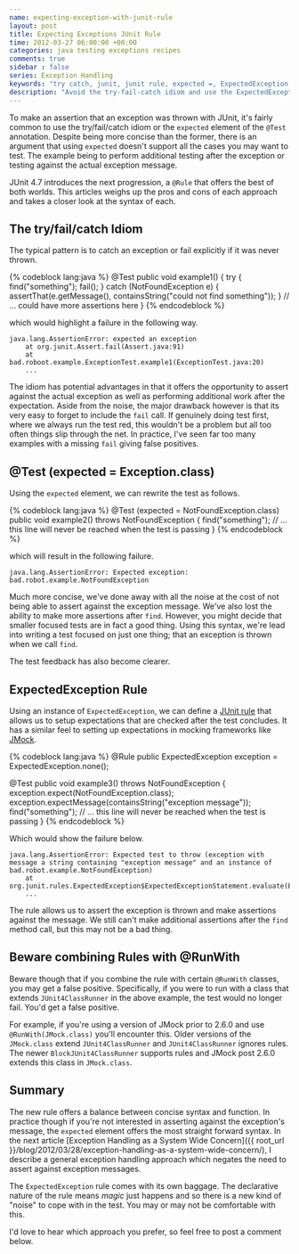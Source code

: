 ```yaml
---
name: expecting-exception-with-junit-rule
layout: post
title: Expecting Exceptions JUnit Rule
time: 2012-03-27 06:00:00 +00:00
categories: java testing exceptions recipes
comments: true
sidebar : false
series: Exception Handling
keywords: "try catch, junit, junit rule, expected =, ExpectedException, ExpectedException rule"
description: "Avoid the try-fail-catch idiom and use the ExpectedException JUnit rule when testing for exceptions."
---
```


To make an assertion that an exception was thrown with JUnit, it's fairly common to use the try/fail/catch idiom or
the `expected` element of the `@Test` annotation. Despite being more concise than the former,
there is an argument that using `expected` doesn't support all the cases you may want to test. The example being
to perform additional testing after the exception or testing against the actual exception message. 

JUnit 4.7 introduces the next progression, a `@Rule` that offers the best of both worlds. This articles weighs up the pros and cons of each approach and takes a closer look at the syntax of each.

<!-- more -->

## The try/fail/catch Idiom

The typical pattern is to catch an exception or fail explicitly if it was never thrown.

{% codeblock lang:java %}
@Test
public void example1() {
    try {
        find("something");
        fail();
    } catch (NotFoundException e) {
        assertThat(e.getMessage(), containsString("could not find something"));
    }
    // ... could have more assertions here
}
{% endcodeblock %}


which would highlight a failure in the following way.	
	
	java.lang.AssertionError: expected an exception
		at org.junit.Assert.fail(Assert.java:91)
		at bad.roboot.example.ExceptionTest.example1(ExceptionTest.java:20)
		...
	
The idiom has potential advantages in that it offers the opportunity to assert against the actual exception as well as performing additional work after the expectation. Aside from the noise, the major drawback however is that its very easy to forget to include the `fail` call. If genuinely doing test first, where we always run the test red, this wouldn't be a problem but all too often things slip through the net. In practice, I've seen far too many examples with a missing `fail` giving false positives.

## @Test (expected = Exception.class)

Using the `expected` element, we can rewrite the test as follows.

{% codeblock lang:java %}
@Test (expected = NotFoundException.class)
public void example2() throws NotFoundException {
    find("something");
    // ... this line will never be reached when the test is passing
}
{% endcodeblock %}

which will result in the following failure.	
	
	java.lang.AssertionError: Expected exception: bad.robot.example.NotFoundException

Much more concise, we've done away with all the noise at the cost of not being able to assert against the exception
message. We've also lost the ability to make more assertions after `find`. However, you might decide that smaller focused tests are in fact a good thing. Using this syntax, we're lead into writing a test focused on just one thing; that an exception is thrown when we call `find`. 

The test feedback has also become clearer.
	
## ExpectedException Rule

Using an instance of `ExpectedException`, we can define a [JUnit rule](http://www.infoq.com/news/2009/07/junit-4.7-rules)
that allows us to setup expectations that are checked after the test concludes. It has a similar feel to
setting up expectations in mocking frameworks like [JMock](http://www.jmock.org).

{% codeblock lang:java %}
@Rule public ExpectedException exception = ExpectedException.none();

@Test
public void example3() throws NotFoundException {
    exception.expect(NotFoundException.class);
    exception.expectMessage(containsString("exception message"));
    find("something");
    // ... this line will never be reached when the test is passing
}
{% endcodeblock %}

Which would show the failure below.

	java.lang.AssertionError: Expected test to throw (exception with message a string containing "exception message" and an instance of bad.robot.example.NotFoundException)
		at org.junit.rules.ExpectedException$ExpectedExceptionStatement.evaluate(ExpectedException.java:118)
		...
	
The rule allows us to assert the exception is thrown and make assertions against the message. We still can't make
additional assertions after the `find` method call, but this may not be a bad thing.

## Beware combining Rules with @RunWith

Beware though that if you combine the rule with certain `@RunWith` classes,
you may get a false positive. Specifically, if you were to run with a class that extends `JUnit4ClassRunner` in the
above example, the test would no longer fail. You'd get a false positive.

For example, if you're using a version of JMock prior to 2.6.0 and use `@RunWith(JMock.class)` you'll encounter this. Older versions of the `JMock.class` extend `JUnit4ClassRunner` and `JUnit4ClassRunner` ignores rules. The newer `BlockJUnit4ClassRunner` supports rules and JMock post 2.6.0 extends this class in `JMock.class`.


## Summary

The new rule offers a balance between concise syntax and function. In practice though if you're not interested in asserting against the exception's message, the `expected` element offers the most straight forward syntax. In the next article [Exception Handling as a System Wide Concern]({{ root_url }}/blog/2012/03/28/exception-handling-as-a-system-wide-concern/), I describe a general exception handling approach which negates the need to assert against exception messages.

The `ExpectedException` rule comes with its own baggage. The declarative nature of the rule means _magic_ just happens and so there is a new kind of "noise" to cope with in the test. You may or may not be comfortable with this.

I'd love to hear which approach you prefer, so feel free to post a comment below.


<div>
    <script type="text/javascript">
    function trackOutboundLink(link, category, action) {

        try {
            _gaq.push(['_trackEvent', category , action]);
        } catch(err){}

        setTimeout(function() {
            document.location.href = link.href;
        }, 100);
    }
    </script>
</div>

<a href="http://www.amazon.co.uk/gp/product/0974514012/ref=as_li_ss_tl?ie=UTF8&camp=1634&creative=19450&creativeASIN=0974514012&linkCode=as2&tag=baddotrobot-21" onClick="trackOutboundLink(this, 'Outbound Links', 'amazon.com'); return false;">{% img right http://ecx.images-amazon.com/images/I/41t9iO0egKL._SL160_.jpg 'Pragmatic Unit Testing in Java with Junit (Pragmatic Programmers)' %}</a>

<a href="http://www.amazon.co.uk/gp/product/0321503627/ref=as_li_ss_il?ie=UTF8&camp=1634&creative=19450&creativeASIN=0321503627&linkCode=as2&tag=baddotrobotco-21" onClick="trackOutboundLink(this, 'Outbound Links', 'amazon.com'); return false;">{% img right http://ws.assoc-amazon.co.uk/widgets/q?_encoding=UTF8&ASIN=0321503627&Format=_SL160_&ID=AsinImage&MarketPlace=GB&ServiceVersion=20070822&WS=1&tag=baddotrobotco-21 'Growing Object Oriented Software' %}</a>

## Recommended Reading

 * <a href="http://www.amazon.co.uk/gp/product/0974514012/ref=as_li_ss_tl?ie=UTF8&camp=1634&creative=19450&creativeASIN=0974514012&linkCode=as2&tag=baddotrobot-21" onClick="trackOutboundLink(this, 'Outbound Links', 'amazon.com'); return false;">Pragmatic Unit Testing in Java with Junit (Pragmatic Programmers)</a>, Andy Hunt, Dave Thomas
* <a href="http://www.amazon.co.uk/gp/product/0321503627/ref=as_li_ss_tl?ie=UTF8&camp=1634&creative=19450&creativeASIN=0321503627&linkCode=as2&tag=baddotrobot-21" onClick="trackOutboundLink(this, 'Outbound Links', 'amazon.com'); return false;">Growing Object-Oriented Software, Guided by Tests</a>, Steve Freeman, Nat Pryce
 * <a href="http://www.amazon.co.uk/gp/product/1932394850/ref=as_li_ss_tl?ie=UTF8&camp=1634&creative=19450&creativeASIN=1932394850&linkCode=as2&tag=baddotrobot-21" onClick="trackOutboundLink(this, 'Outbound Links', 'amazon.com'); return false;">Test Driven: TDD and Acceptance TDD for Java Developers</a>, Lasse Koskela
